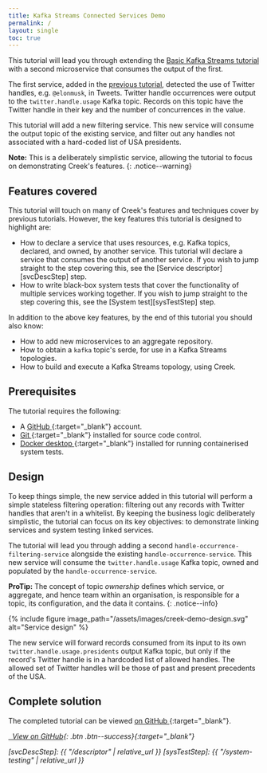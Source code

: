 ```yaml
---
title: Kafka Streams Connected Services Demo
permalink: /
layout: single
toc: true
---
```


This tutorial will lead you through extending the [Basic Kafka Streams tutorial](/basic-kafka-streams-demo/) with a second
microservice that consumes the output of the first.

The first service, added in the [previous tutorial](/basic-kafka-streams-demo/), detected the use of Twitter
handles, e.g. `@elonmusk`, in Tweets. Twitter handle occurrences were output to the `twitter.handle.usage` Kafka topic.
Records on this topic have the Twitter handle in their key and the number of concurrences in the value.

This tutorial will add a new filtering service. This new service will consume the output topic of the existing service,
and filter out any handles not associated with a hard-coded list of USA presidents.

**Note:** This is a deliberately simplistic service, allowing the tutorial to focus on demonstrating Creek's features.
{: .notice--warning}

## Features covered

This tutorial will touch on many of Creek's features and techniques cover by previous tutorials. 
However, the key features this tutorial is designed to highlight are:
  * How to declare a service that uses resources, e.g. Kafka topics, declared, and owned, by another service.
    This tutorial will declare a service that consumes the output of another service.
    If you wish to jump straight to the step covering this, see the [Service descriptor][svcDescStep] step.
  * How to write black-box system tests that cover the functionality of multiple services working together.
    If you wish to jump straight to the step covering this, see the [System test][sysTestStep] step.

In addition to the above key features, by the end of this tutorial you should also know:
  * How to add new microservices to an aggregate repository.
  * How to obtain a `kafka` topic's serde, for use in a Kafka Streams topologies.
  * How to build and execute a Kafka Streams topology, using Creek.
  
## Prerequisites

The tutorial requires the following:

* A [GitHub <i class="fas fa-external-link-alt"></i>](https://github.com/join){:target="_blank"} account.
* [Git <i class="fas fa-external-link-alt"></i>](https://git-scm.com/book/en/v2/Getting-Started-Installing-Git){:target="_blank"} installed for source code control.
* [Docker desktop <i class="fas fa-external-link-alt"></i>](https://docs.docker.com/desktop/){:target="_blank"} installed for running containerised system tests.

## Design

To keep things simple, the new service added in this tutorial will perform a simple stateless filtering operation:
filtering out any records with Twitter handles that aren't in a whitelist. 
By keeping the business logic deliberately simplistic, the tutorial can focus on its key objectives: to demonstrate
linking services and system testing linked services.

The tutorial will lead you through adding a second `handle-occurrence-filtering-service` alongside the existing 
`handle-occurrence-service`. This new service will consume the `twitter.handle.usage` Kafka topic, owned and populated 
by the `handle-occurrence-service`.

**ProTip:** The concept of topic _ownership_ defines which service, or aggregate, and hence team within an organisation,
is responsible for a topic, its configuration, and the data it contains.
{: .notice--info}

{% include figure image_path="/assets/images/creek-demo-design.svg" alt="Service design" %}

The new service will forward records consumed from its input to its own `twitter.handle.usage.presidents` output 
Kafka topic, but only if the record's Twitter handle is in a hardcoded list of allowed handles.
The allowed set of Twitter handles will be those of past and present precedents of the USA.

## Complete solution

The completed tutorial can be viewed [on GitHub <i class="fas fa-external-link-alt"></i>][demoOnGh]{:target="_blank"}.

[<i class="fab fa-fw fa-github"/>&nbsp; View on GitHub][demoOnGh]{: .btn .btn--success}{:target="_blank"}

[demoOnGh]: https://github.com/creek-service/ks-connected-services-demo
[svcDescStep]: {{ "/descriptor" | relative_url }}
[sysTestStep]: {{ "/system-testing" | relative_url }}